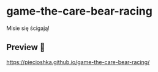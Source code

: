 # game-the-care-bear-racing

Misie się ścigają!

## Preview 🎉

<https://piecioshka.github.io/game-the-care-bear-racing/>
